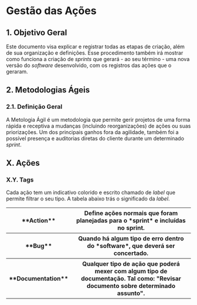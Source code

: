 # Gestão das Ações

## 1. Objetivo Geral

Este documento visa explicar e registrar todas as etapas de criação, além de sua organização e definições. Esse procedimento também irá mostrar como funciona a criação de *sprints* que gerará - ao seu término - uma nova versão do *software* desenvolvido, com os registros das ações que o geraram. 

## 2. Metodologias Ágeis

### 2.1. Definição Geral

A Metologia Ágil é um metodologia que permite gerir projetos de uma forma rápida e receptiva a mudanças (incluindo reorganizações) de ações ou suas priorizações. Um dos principais ganhos fora da agilidade, também foi a possível presença e auditorias diretas do cliente durante um determinado *sprint*.

## X. Ações

### X.Y. Tags

Cada ação tem um indicativo colorido e escrito chamado de *label* que permite filtrar o seu tipo. A tabela abaixo trás o significado da *label*.

<table>
    <tr>
        <th>
            **Action**
        </th>
        <th>
            Define ações normais que foram planejadas para o *sprint* e incluídas no sprint.
        </th>
    </tr>
    <tr>
        <th>
            **Bug**
        </th>
        <th>
            Quando há algum tipo de erro dentro do *software*, que deverá ser concertado.
        </th>
    </tr>
    </tr>
        <tr>
        <th>
            **Documentation**
        </th>
        <th>
            Qualquer tipo de ação que poderá mexer com algum tipo de documentação. Tal como: "Revisar documento sobre determinado assunto". 
        </th>
    </tr>
</table>